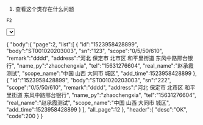 1. 查看这个类存在什么问题
```
F2
```


<select id="getActiveShopCount"  resultType="java.math.BigDecimal">
    SELECT count(DISTINCT(user_id)) FROM `order`
    <where>
        <if test="regionData != null">
            <choose>
                <when test="regionData.country >= 0 and regionData.province == 0">
                    country_id = #{regionData.country}
                </when>
                <when test="regionData.province > 0 and regionData.city == 0">
                    province_id = #{regionData.province}
                </when>
                <when test="regionData.city > 0 and regionData.district == 0">
                    city_id = #{regionData.city}
                </when>
                <when test="regionData.district > 0 and regionData.region == 0">
                    district_id = #{regionData.district}
                </when>
                <when test="regionData.region > 0 ">
                    region_id = #{regionData.region}
                </when>
            </choose>
        </if>
        <if test="startTime > 0">
            and `added_time` >= #{startTime}
        </if>
        <if test="endTime > 0">
            and #{endTime} >= `added_time`
        </if>
        <if test="channel > 0">
            and `channel_scope` = #{channel}
        </if>
    </where>
</select>

{
    "body":{
        "page":2,
        "list":[
            {
                "id":"1523958428899",
                "body":"ST001020203003",
                "sn":"123",
                "scope":"0/5/50/610",
                "remark":"dddd",
                "address":"河北 保定市 北市区 和平里街道 东风中路邢台银行",
                "name_py":"zhaochengxia",
                "tel":"15631276604",
                "real_name":"赵承霞测试",
                "scope_name":"中国 山西 大同市 城区",
                "add_time":1523958428899
            },
            {
                "id":"1523958428899",
                "body":"ST001020203003",
                "sn":"222",
                "scope":"0/5/50/610",
                "remark":"dddd",
                "address":"河北 保定市 北市区 和平里街道 东风中路邢台银行",
                "name_py":"zhaochengxia",
                "tel":"15631276604",
                "real_name":"赵承霞测试",
                "scope_name":"中国 山西 大同市 城区",
                "add_time":1523958428899
            }
        ],
        "all_page":12
    },
    "header":{
        "desc":"OK",
        "code":200
    }
}
